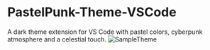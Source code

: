 # PastelPunk-Theme-VSCode


A dark theme extension for VS Code with pastel colors, cyberpunk atmosphere and a celestial touch.
![SampleTheme](https://github.com/user-attachments/assets/6e7ceb08-d533-4c8a-bbdc-01645d9d3a3d)
